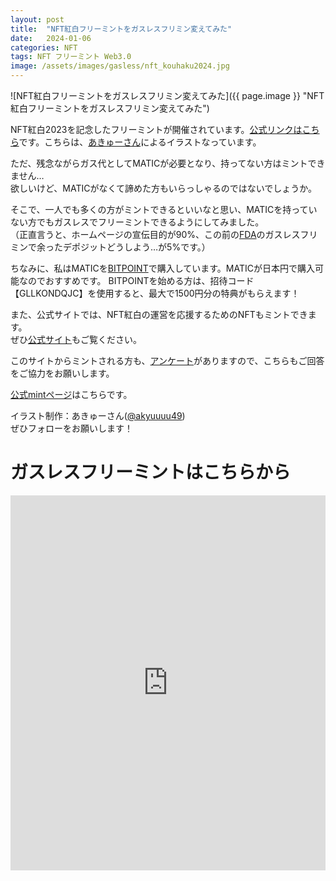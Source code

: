 ```yaml
---
layout: post
title:  "NFT紅白フリーミントをガスレスフリミン変えてみた"
date:   2024-01-06
categories: NFT
tags: NFT フリーミント Web3.0
image: /assets/images/gasless/nft_kouhaku2024.jpg
---
```


![NFT紅白フリーミントをガスレスフリミン変えてみた]({{ page.image }} "NFT紅白フリーミントをガスレスフリミン変えてみた")

NFT紅白2023を記念したフリーミントが開催されています。[公式リンクはこちら](https://jojima-george.com/kouhaku2023/mint#freemint)です。こちらは、[あきゅーさん](https://twitter.com/akyuuuu49)によるイラストなっています。

ただ、残念ながらガス代としてMATICが必要となり、持ってない方はミントできません…  
欲しいけど、MATICがなくて諦めた方もいらっしゃるのではないでしょうか。

そこで、一人でも多くの方がミントできるといいなと思い、MATICを持っていない方でもガスレスでフリーミントできるようにしてみました。  
（正直言うと、ホームページの宣伝目的が90%、この前の[FDA](https://opensea.io/collection/fashion-designer-a)のガスレスフリミンで余ったデポジットどうしよう…が5%です。）


ちなみに、私はMATICを[BITPOINT](https://www.bitpoint.co.jp/lp/referral/?invitationCd=GLLKONDQJC&afid=PaAKUxGd&argument=E4y65Xyx&dmai=a60e69a5d44eea)で購入しています。MATICが日本円で購入可能なのでおすすめです。
BITPOINTを始める方は、招待コード【GLLKONDQJC】を使用すると、最大で1500円分の特典がもらえます！


また、公式サイトでは、NFT紅白の運営を応援するためのNFTもミントできます。  
ぜひ[公式サイト](https://jojima-george.com/kouhaku2023/mint)もご覧ください。


このサイトからミントされる方も、[アンケート](https://docs.google.com/forms/d/e/1FAIpQLSfcJwjjDr0B7YwozUl1mxe0kcWs63KQozqRoqfqsxTAvieSFQ/viewform)がありますので、こちらもご回答をご協力をお願いします。

[公式mintページ](https://jojima-george.com/kouhaku2023/mint#freemint)はこちらです。

イラスト制作：あきゅーさん([@akyuuuu49](https://twitter.com/akyuuuu49))  
ぜひフォローをお願いします！


# ガスレスフリーミントはこちらから
<iframe
    src="https://embed.ipfscdn.io/ipfs/bafybeigdie2yyiazou7grjowoevmuip6akk33nqb55vrpezqdwfssrxyfy/erc1155.html?contract=0xC5E56DB591d361B03FE77825EDdbb9C133bE8Fb4&chain=%7B%22name%22%3A%22Polygon+Mainnet%22%2C%22chain%22%3A%22Polygon%22%2C%22rpc%22%3A%5B%22https%3A%2F%2Fpolygon.rpc.thirdweb.com%2F%24%7BTHIRDWEB_API_KEY%7D%22%5D%2C%22nativeCurrency%22%3A%7B%22name%22%3A%22MATIC%22%2C%22symbol%22%3A%22MATIC%22%2C%22decimals%22%3A18%7D%2C%22shortName%22%3A%22matic%22%2C%22chainId%22%3A137%2C%22testnet%22%3Afalse%2C%22slug%22%3A%22polygon%22%2C%22icon%22%3A%7B%22url%22%3A%22ipfs%3A%2F%2FQmcxZHpyJa8T4i63xqjPYrZ6tKrt55tZJpbXcjSDKuKaf9%2Fpolygon%2F512.png%22%2C%22width%22%3A512%2C%22height%22%3A512%2C%22format%22%3A%22png%22%7D%7D&clientId=1198a6e3bec7bba41a892c6436849dce&tokenId=1&relayUrl=https%3A%2F%2Fapi.defender.openzeppelin.com%2Fautotasks%2Fe0f35047-18b2-4b04-941b-c9808121e651%2Fruns%2Fwebhook%2Ff031778a-c7cf-43e7-a6a0-fcbf2bc5e50f%2FEUjh7d8foLxL9hooUmXn2Z&theme=light&primaryColor=pink"
    width="600px"
    height="600px"
    style="max-width:100%;"
    frameborder="0"
></iframe>
